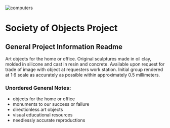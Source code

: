![computers](https://pbs.twimg.com/profile_banners/1442892340176187392/1632849516/1500x500)

# Society of Objects Project

## General Project Information Readme

Art objects for the home or office. Original sculptures made in oil clay, molded in silicone and cast in resin and concrete. Available upon request for trade of image with object at requesters work station. Initial group rendered at 1:6 scale as accurately as possible within approximately 0.5 millimeters.

### Unordered General Notes:

* objects for the home or office
* monuments to our success or failure
* directionless art objects
* visual educational resources
* needlessly accurate reproductions
